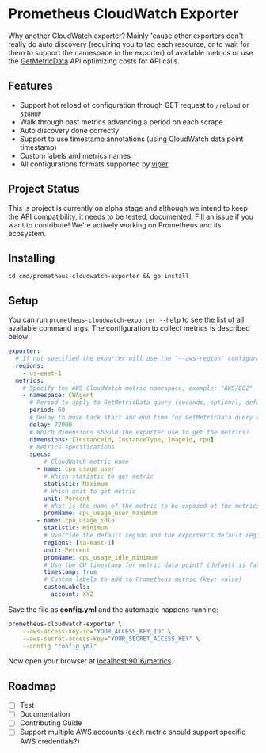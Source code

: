# Prometheus CloudWatch Exporter

Why another CloudWatch exporter? Mainly 'cause other exporters don't really do auto discovery (requiring you to tag each resource, or to wait for them to support the namespace in the exporter) of available metrics or use the [GetMetricData](https://docs.aws.amazon.com/AmazonCloudWatch/latest/APIReference/API_GetMetricData.html) API optimizing costs for API calls.

## Features

* Support hot reload of configuration through GET request to `/reload` or `SIGHUP`
* Walk through past metrics advancing a period on each scrape
* Auto discovery done correctly
* Support to use timestamp annotations (using CloudWatch data point timestamp)
* Custom labels and metrics names
* All configurations formats supported by [viper](https://github.com/spf13/viper)

## Project Status

This is project is currently on alpha stage and although we intend to keep the API compatibility, it needs to be tested, documented. Fill an issue if you want to contribute! We're actively working on Prometheus and its ecosystem.

## Installing

`cd cmd/prometheus-cloudwatch-exporter && go install`

## Setup

You can run `prometheus-cloudwatch-exporter --help` to see the list of all available command args. The configuration to collect metrics is described below:

```yml
exporter:
  # If not specified the exporter will use the "--aws-region" configuration
  regions:
    - us-east-1
  metrics:
    # Specify the AWS CloudWatch metric namespace, example: "AWS/EC2"
    - namespace: CWAgent
      # Period to apply to GetMetricData query (seconds, optional, default is 60)
      period: 60
      # Delay to move back start and end time for GetMetricData query (seconds, optional, default is 600)
      delay: 72000
      # Which dimensions should the exporter use to get the metrics?
      dimensions: [InstanceId, InstanceType, ImageId, cpu]
      # Metrics specifications
      specs:
          # CloudWatch metric name
        - name: cpu_usage_user
          # Which statistic to get metric
          statistic: Maximum
          # Which unit to get metric
          unit: Percent
          # What is the name of the metric to be exposed at the metrics endpoint?
          promName: cpu_usage_user_maximum
        - name: cpu_usage_idle
          statistic: Minimum
          # Override the default region and the exporter's default regions
          regions: [sa-east-1]
          unit: Percent
          promName: cpu_usage_idle_minimum
          # Use the CW timestamp for metric data point? (default is false)
          timestamp: true
          # Custom labels to add to Prometheus metric (key: value)
          customLabels:
            account: XYZ
```

Save the file as **config.yml** and the automagic happens running:

```bash
prometheus-cloudwatch-exporter \
    --aws-access-key-id="YOUR_ACCESS_KEY_ID" \
    --aws-secret-access-key="YOUR_SECRET_ACCESS_KEY" \
    --config "config.yml"
```

Now open your browser at [localhost:9016/metrics](http://localhost:9016/metrics).

## Roadmap

- [ ] Test
- [ ] Documentation
- [ ] Contributing Guide
- [ ] Support multiple AWS accounts (each metric should support specific AWS credentials?)
